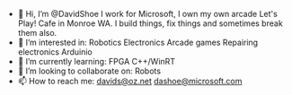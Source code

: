 - 👋 Hi, I’m @DavidShoe
I work for Microsoft, I own my own arcade Let's Play! Cafe in Monroe WA. I build things, fix things and sometimes break them also.
- 👀 I’m interested in:
Robotics
Electronics
Arcade games
Repairing electronics
Arduinio
- 🌱 I’m currently learning:
FPGA
C++/WinRT
- 💞️ I’m looking to collaborate on:
Robots
- 📫 How to reach me:
davids@oz.net
dashoe@microsoft.com

<!---
DavidShoe/DavidShoe is a ✨ special ✨ repository because its `README.md` (this file) appears on your GitHub profile.
You can click the Preview link to take a look at your changes.
--->
